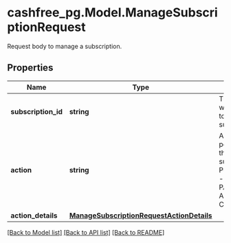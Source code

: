# cashfree_pg.Model.ManageSubscriptionRequest
Request body to manage a subscription.

## Properties

Name | Type | Description | Notes
------------ | ------------- | ------------- | -------------
**subscription_id** | **string** | The unique ID which was used to create subscription. | 
**action** | **string** | Action to be performed on the subscription. Possible values - CANCEL, PAUSE, ACTIVATE, CHANGE_PLAN. | 
**action_details** | [**ManageSubscriptionRequestActionDetails**](ManageSubscriptionRequestActionDetails.md) |  | [optional] 

[[Back to Model list]](../README.md#documentation-for-models) [[Back to API list]](../README.md#documentation-for-api-endpoints) [[Back to README]](../README.md)

